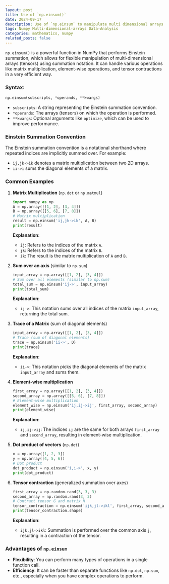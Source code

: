 ```yaml
---
layout: post
title: Use of `np.einsum()`
date: 2024-09-17 
description: Use of `np.einsum` to manipulate multi dimensional arrays
tags: Numpy Multi-dimensional-arrays Data-Analysis
categories: mathematics, numpy
related_posts: false
---
```

`np.einsum()` is a powerful function in NumPy that performs Einstein summation, which allows for flexible manipulation of multi-dimensional arrays (tensors) using summation notation. It can handle various operations like matrix multiplication, element-wise operations, and tensor contractions in a very efficient way.

### Syntax:
```python
np.einsum(subscripts, *operands, **kwargs)
```
-   `subscripts`: A string representing the Einstein summation convention.
-   `*operands`: The arrays (tensors) on which the operation is performed.
-   `**kwargs`: Optional arguments like `optimize`, which can be used to improve performance.

### **Einstein Summation Convention**

The Einstein summation convention is a notational shorthand where repeated indices are implicitly summed over. For example:

-   `ij,jk->ik` denotes a matrix multiplication between two 2D arrays.
-   `ii->i` sums the diagonal elements of a matrix.

### Common Examples

1.  **Matrix Multiplication** (`np.dot` or `np.matmul`)

    ```python
    import numpy as np
    A = np.array([[1, 2], [3, 4]])
    B = np.array([[5, 6], [7, 8]])
    # Matrix multiplication
    result = np.einsum('ij,jk->ik', A, B)
    print(result)
    ```
    **Explanation**:

    -   `ij`: Refers to the indices of the matrix `A`.
    -   `jk`: Refers to the indices of the matrix `B`.
    -   `ik`: The result is the matrix multiplication of `A` and `B`.
2.  **Sum over an axis** (similar to `np.sum`)

    ```python
    input_array = np.array([[1, 2], [3, 4]])
    # Sum over all elements (similar to np.sum)
    total_sum = np.einsum('ij->', input_array)
    print(total_sum)
    ```
    **Explanation**:
    -   `ij->`: This notation sums over all indices of the matrix `input_array`, returning the total sum.
3.  **Trace of a Matrix** (sum of diagonal elements)

    ```python
    input_array = np.array([[1, 2], [3, 4]])
    # Trace (sum of diagonal elements)
    trace = np.einsum('ii->', D)
    print(trace)
    ```
    **Explanation**:
    -   `ii->`: This notation picks the diagonal elements of the matrix `input_array` and sums them.
4.  **Element-wise multiplication**

    ```python
    first_array = np.array([[1, 2], [3, 4]])
    second_array = np.array([[5, 6], [7, 8]])
    # Element-wise multiplication
    element_wise = np.einsum('ij,ij->ij', first_array, second_array)
    print(element_wise)
    ```
    **Explanation**:
    -   `ij,ij->ij`: The indices `ij` are the same for both arrays `first_array` and `second_array`, resulting in element-wise multiplication.
5.  **Dot product of vectors** (`np.dot`)
    ```python
    x = np.array([1, 2, 3])
    y = np.array([4, 5, 6])
    # Dot product
    dot_product = np.einsum('i,i->', x, y)
    print(dot_product)
    ```
6.  **Tensor contraction** (generalized summation over axes)

    ```python
    first_array = np.random.rand(3, 3, 3)
    second_array = np.random.rand(3, 3)
    # Contract tensor G and matrix H
    tensor_contraction = np.einsum('ijk,jl->ikl', first_array, second_array)
    print(tensor_contraction.shape)
    ```
    **Explanation**:
    -   `ijk,jl->ikl`: Summation is performed over the common axis `j`, resulting in a contraction of the tensor.
### **Advantages of `np.einsum`**

-   **Flexibility**: You can perform many types of operations in a single function call.
-   **Efficiency**: It can be faster than separate functions like `np.dot`, `np.sum`, etc., especially when you have complex operations to perform.
